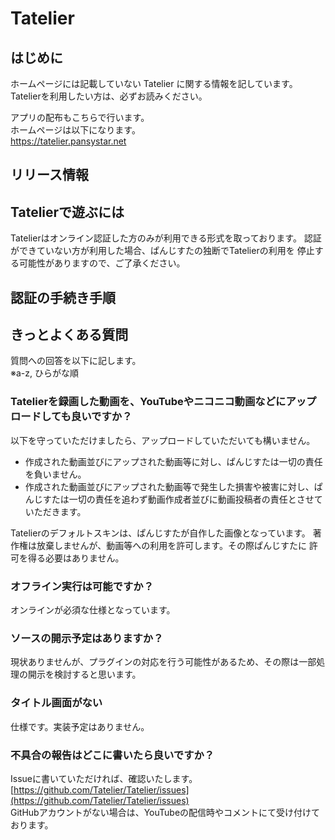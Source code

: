 # Tatelier

## はじめに
ホームページには記載していない Tatelier に関する情報を記しています。
Tatelierを利用したい方は、必ずお読みください。

アプリの配布もこちらで行います。  
ホームページは以下になります。  
https://tatelier.pansystar.net

## リリース情報


## Tatelierで遊ぶには
Tatelierはオンライン認証した方のみが利用できる形式を取っております。
認証ができていない方が利用した場合、ぱんじすたの独断でTatelierの利用を
停止する可能性がありますので、ご了承ください。

## 認証の手続き手順



## きっとよくある質問

質問への回答を以下に記します。  
※a-z, ひらがな順

### Tatelierを録画した動画を、YouTubeやニコニコ動画などにアップロードしても良いですか？
以下を守っていただけましたら、アップロードしていただいても構いません。

- 作成された動画並びにアップされた動画等に対し、ぱんじすたは一切の責任を負いません。
- 作成された動画並びにアップされた動画等で発生した損害や被害に対し、ぱんじすたは一切の責任を追わず動画作成者並びに動画投稿者の責任とさせていただきます。

Tatelierのデフォルトスキンは、ぱんじすたが自作した画像となっています。
著作権は放棄しませんが、動画等への利用を許可します。その際ぱんじすたに
許可を得る必要はありません。

### オフライン実行は可能ですか？
オンラインが必須な仕様となっています。

### ソースの開示予定はありますか？
現状ありませんが、プラグインの対応を行う可能性があるため、その際は一部処理の開示を検討すると思います。

### タイトル画面がない
仕様です。実装予定はありません。


### 不具合の報告はどこに書いたら良いですか？
Issueに書いていただければ、確認いたします。  
[https://github.com/Tatelier/Tatelier/issues](https://github.com/Tatelier/Tatelier/issues)  
GitHubアカウントがない場合は、YouTubeの配信時やコメントにて受け付けております。  
